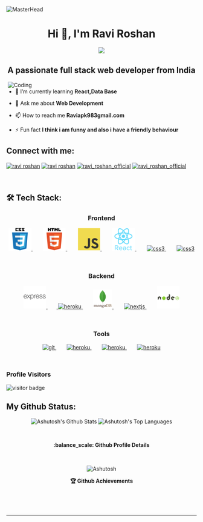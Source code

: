 ![MasterHead](https://sandatitti.com/assets/images/website-development.jpg)
<h1 align="center">Hi 👋, I'm Ravi Roshan</h1>
<p align="center">
  <a href="https://github.com/DenverCoder1/readme-typing-svg">
    <img src="https://readme-typing-svg.demolab.com/?lines=Hi! My name is Ravi Roshan; I am a Full-Stack%20Web%20Developer 👨🏻‍💻; Curious%20to%20learn%20new%20things !&font=Fira%20Code&center=true&width=440&height=45&color=#37bcf7&vCenter=true&size=22&pause=1000"></a>
</p>
<h2 align="center">A passionate full stack web developer from India</h2>
<img align="right" alt="Coding" width="500"src="https://img.freepik.com/free-vector/web-development-programmer-engineering-coding-website-augmented-reality-interface-screens-developer-project-engineer-programming-software-application-design-cartoon-illustration_107791-3863.jpg?w=900&t=st=1669704976~exp=1669705576~hmac=e41d6b050a1ce100758e2b753e2544ee608daae7663406944e541bb097f829b2">

- 🌱 I’m currently learning **React,Data Base**

- 💬 Ask me about **Web Development**

- 📫 How to reach me **Raviapk983gmail.com**

- ⚡ Fun fact **I think i am funny and also i have a friendly behaviour**

<h2 align="left">Connect with me:</h2>
<p align="left">
<a href="https://linkedin.com/in/ravi roshan" target="blank"><img align="center" src="https://raw.githubusercontent.com/rahuldkjain/github-profile-readme-generator/master/src/images/icons/Social/linked-in-alt.svg" alt="ravi roshan" height="40" width="50" /></a>
<a href="https://fb.com/ravi roshan" target="blank"><img align="center" src="https://raw.githubusercontent.com/rahuldkjain/github-profile-readme-generator/master/src/images/icons/Social/facebook.svg" alt="ravi roshan" height="40" width="50" /></a>
<a href="https://instagram.com/ravi_roshan_official" target="blank"><img align="center" src="https://raw.githubusercontent.com/rahuldkjain/github-profile-readme-generator/master/src/images/icons/Social/instagram.svg" alt="ravi_roshan_official" height="40" width="40" /></a>
 <a href="https://instagram.com/ravi_roshan_official" target="blank"><img align="center" src="https://cdn-icons-png.flaticon.com/512/54/54560.png" alt="ravi_roshan_official" height="40" width="40" /></a>
  
  
  
</p>
<br/>

<h2 align="left">🛠 Tech Stack:</h2>

<h3 align="center">Frontend</h3>

<p align="center"> <a href="https://www.w3schools.com/css/" target="_blank" rel="noreferrer"> <img src="https://raw.githubusercontent.com/devicons/devicon/master/icons/css3/css3-original-wordmark.svg" alt="css3" width="60" height="60"/> </a> &nbsp;&nbsp&nbsp;&nbsp&nbsp;&nbsp  <a href="https://www.w3.org/html/" target="_blank" rel="noreferrer"> <img src="https://raw.githubusercontent.com/devicons/devicon/master/icons/html5/html5-original-wordmark.svg" alt="html5" width="60" height="60"/> </a>&nbsp;&nbsp&nbsp;&nbsp&nbsp;&nbsp <a href="https://developer.mozilla.org/en-US/docs/Web/JavaScript" target="_blank" rel="noreferrer"> <img src="https://raw.githubusercontent.com/devicons/devicon/master/icons/javascript/javascript-original.svg" alt="javascript" width="60" height="60"/> </a>&nbsp;&nbsp&nbsp;&nbsp&nbsp;&nbsp <a href="https://reactjs.org/" target="_blank" rel="noreferrer"> <img src="https://raw.githubusercontent.com/devicons/devicon/master/icons/react/react-original-wordmark.svg" alt="react" width="60" height="60"/> </a>&nbsp;&nbsp&nbsp;&nbsp&nbsp;&nbsp
<a href="https://redux.js.org" rel="noreferrer"> <img src="https://media.graphassets.com/91q3gAEGSh6HCrpnPgxS" alt="css3" width="60" height="60"/> </a>&nbsp;&nbsp&nbsp;&nbsp&nbsp;&nbsp <a href="https://chakra-ui.com" target="_blank" rel="noreferrer"> <img src="https://repository-images.githubusercontent.com/347723622/92065800-865a-11eb-9626-dff3cb7fef55" alt="css3" width="70" height="70"/> </a> 
</p>
<br/>
<h3 align="center">Backend</h3>
<p align="center"> <a href="https://expressjs.com" target="_blank" rel="noreferrer"> <img src="https://raw.githubusercontent.com/devicons/devicon/master/icons/express/express-original-wordmark.svg" alt="express" width="60" height="60"/> </a>&nbsp;&nbsp&nbsp;&nbsp&nbsp;&nbsp<a href="https://heroku.com" target="_blank" rel="noreferrer"> <img src="https://www.vectorlogo.zone/logos/heroku/heroku-icon.svg" alt="heroku" width="50" height="50"/> </a>&nbsp;&nbsp&nbsp;&nbsp&nbsp;&nbsp <a href="https://www.mongodb.com/" target="_blank" rel="noreferrer"> <img src="https://raw.githubusercontent.com/devicons/devicon/master/icons/mongodb/mongodb-original-wordmark.svg" alt="mongodb" width="50" height="50"/> </a>&nbsp;&nbsp&nbsp;&nbsp&nbsp;&nbsp <a href="https://nextjs.org/" target="_blank" rel="noreferrer"> <img src="https://cdn.worldvectorlogo.com/logos/nextjs-2.svg" alt="nextjs" width="50" height="50"/> </a>&nbsp;&nbsp&nbsp;&nbsp&nbsp;&nbsp <a href="https://nodejs.org" target="_blank" rel="noreferrer"> <img src="https://raw.githubusercontent.com/devicons/devicon/master/icons/nodejs/nodejs-original-wordmark.svg" alt="nodejs" width="60" height="60"/> </a></p>

<br/>
<h3 align="center">Tools</h3>
<p align="center"> <a href="https://git-scm.com/" target="_blank" rel="noreferrer"> <img src="https://www.vectorlogo.zone/logos/git-scm/git-scm-icon.svg" alt="git" width="50" height="50"/> </a>&nbsp;&nbsp&nbsp;&nbsp&nbsp;&nbsp </a> <a href="https://github.com" target="_blank" rel="noreferrer"> <img src="https://www.vectorlogo.zone/logos/github/github-tile.svg" alt="heroku" width="50" height="50"/> </a>&nbsp;&nbsp&nbsp;&nbsp&nbsp;&nbsp
<a href="https://netlify.com" target="_blank" rel="noreferrer"> <img src="https://www.vectorlogo.zone/logos/netlify/netlify-icon.svg" alt="heroku" width="50" height="50"/> </a>&nbsp;&nbsp&nbsp;&nbsp&nbsp;&nbsp
<a href="https://www.npmjs.com" target="_blank" rel="noreferrer"> <img src="https://www.vectorlogo.zone/logos/npmjs/npmjs-ar21.svg" alt="heroku" width="50" height="50"/> </a>
</p>
<br/>

### Profile Visitors 
![visitor badge](https://visitor-badge.glitch.me/badge?page_id=Ravi98351.visitor-badge&left_color=blue&right_color=yellow)


<h2 align="left">My Github Status:</h2>
<div align='center'>
 <p  display="flex">
       <img width="45%" height="200px" alt="Ashutosh's Github Stats" src="https://github-readme-stats.vercel.app/api?username=ravi98351&show_icons=true&count_private=true&theme=chartreuse-dark&hide_border=true&bg_color=0D1117" />
    <img width="45%" height="200px" alt="Ashutosh's Top Languages" src="https://github-readme-stats.vercel.app/api/top-langs/?username=ravi98351&langs_count=8&count_private=true&layout=compact&theme=react&hide_border=true&bg_color=0D1117" />
 </p>
   
</div>
<br/>
<!-- <b>Note:</b> Top languages is only a metric of the languages my public code consists of and doesn't reflect experience or skill level. -->

  <!-- <h2 align='center'>ℹ️ &nbsp;Github Info</h2> -->

<div>
  <p align='center'><b> :balance_scale: Github Profile Details</b></p><br/>
  <p align="center"><img width="800px" src="https://github-profile-summary-cards.vercel.app/api/cards/profile-details?username=ravi98351&theme=github_dark" alt="Ashutosh" align = "center"/></p>
</div>

 

<div>
  <p align='center'><b>🏆 Github Achievements</b></p><br/>
  <p align="center"> <a href="https://github.com/ravi98351"><img src="https://github-profile-trophy.vercel.app/?username=mr-ashu&margin-w=5&theme=radical" alt="" /></a> </p>
</div>

 <hr>


